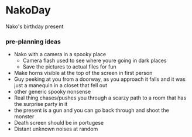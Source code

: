 # NakoDay
Nako's birthday present

### pre-planning ideas
- Nako with a camera in a spooky place
  - Camera flash used to see where youre going in dark places
  - Save the pictures to actual files for fun
- Make horns visible at the top of the screen in first person
- Guy peeking at you from a doorway, as you approach it falls and it was just a manequin in a closet that fell out
- other generic spooky nonsense
- Real thing chases/pushes you through a scarzy path to a room that has the surprise party in it
- the present is a gun and you can go back through and shoot the monster
- Death screen should be in portugese
- Distant unknown noises at random
